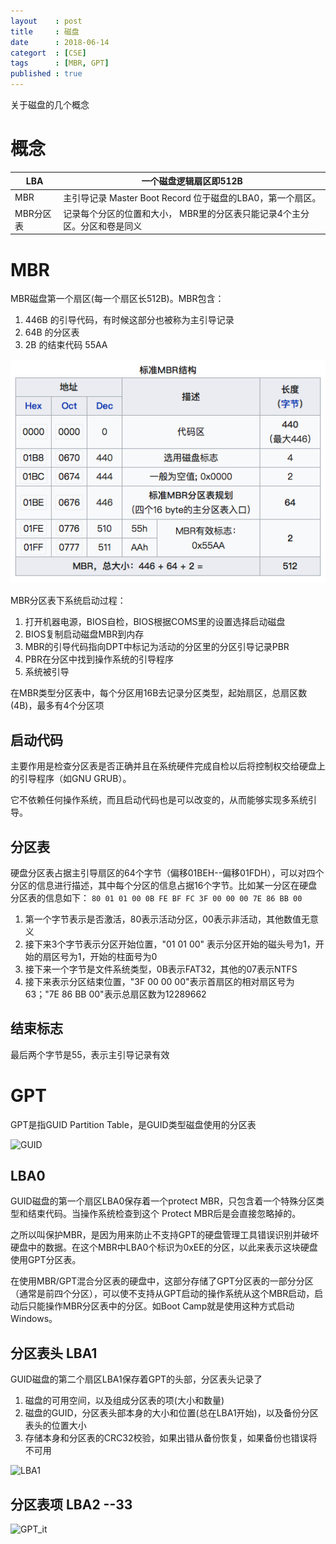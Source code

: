 ```yaml
---
layout    : post
title     : 磁盘
date      : 2018-06-14
categort  : [CSE]
tags      : [MBR, GPT]
published : true
---
```


关于磁盘的几个概念

<!-- more -->

# 概念

| LBA       | 一个磁盘逻辑扇区即512B                                       |
| --------- | ------------------------------------------------------------ |
| MBR       | 主引导记录  Master Boot Record 位于磁盘的LBA0，第一个扇区。  |
| MBR分区表 | 记录每个分区的位置和大小， MBR里的分区表只能记录4个主分区。分区和卷是同义 |


# MBR

MBR磁盘第一个扇区(每一个扇区长512B)。MBR包含：
1. 446B 的引导代码，有时候这部分也被称为主引导记录
2. 64B 的分区表
3. 2B 的结束代码 55AA

![MBR](../img/MBR.png)

MBR分区表下系统启动过程：

1. 打开机器电源，BIOS自检，BIOS根据COMS里的设置选择启动磁盘
2. BIOS复制启动磁盘MBR到内存
3. MBR的引导代码指向DPT中标记为活动的分区里的分区引导记录PBR
4. PBR在分区中找到操作系统的引导程序
5. 系统被引导

在MBR类型分区表中，每个分区用16B去记录分区类型，起始扇区，总扇区数(4B)，最多有4个分区项

## 启动代码

主要作用是检查分区表是否正确并且在系统硬件完成自检以后将控制权交给硬盘上的引导程序（如GNU GRUB）。

它不依赖任何操作系统，而且启动代码也是可以改变的，从而能够实现多系统引导。

## 分区表

硬盘分区表占据主引导扇区的64个字节（偏移01BEH--偏移01FDH），可以对四个分区的信息进行描述，其中每个分区的信息占据16个字节。比如某一分区在硬盘分区表的信息如下：
```80 01 01 00 0B FE BF FC 3F 00 00 00 7E 86 BB 00```
1. 第一个字节表示是否激活，80表示活动分区，00表示非活动，其他数值无意义
2. 接下来3个字节表示分区开始位置，"01 01 00" 表示分区开始的磁头号为1，开始的扇区号为1，开始的柱面号为0
3. 接下来一个字节是文件系统类型，0B表示FAT32，其他的07表示NTFS
4. 接下来表示分区结束位置，"3F 00 00 00"表示首扇区的相对扇区号为63；"7E 86 BB 00"表示总扇区数为12289662

## 结束标志

最后两个字节是55，表示主引导记录有效

# GPT

GPT是指GUID Partition Table，是GUID类型磁盘使用的分区表

![GUID](../img/GUID.svg)

## LBA0

GUID磁盘的第一个扇区LBA0保存着一个protect MBR，只包含着一个特殊分区类型和结束代码。当操作系统检查到这个 Protect MBR后是会直接忽略掉的。

之所以叫保护MBR，是因为用来防止不支持GPT的硬盘管理工具错误识别并破坏硬盘中的数据。在这个MBR中LBA0个标识为0xEE的分区，以此来表示这块硬盘使用GPT分区表。

在使用MBR/GPT混合分区表的硬盘中，这部分存储了GPT分区表的一部分分区（通常是前四个分区），可以使不支持从GPT启动的操作系统从这个MBR启动，启动后只能操作MBR分区表中的分区。如Boot Camp就是使用这种方式启动Windows。

## 分区表头 LBA1

GUID磁盘的第二个扇区LBA1保存着GPT的头部，分区表头记录了

1. 磁盘的可用空间，以及组成分区表的项(大小和数量)
2. 磁盘的GUID，分区表头部本身的大小和位置(总在LBA1开始)，以及备份分区表头的位置大小
3. 存储本身和分区表的CRC32校验，如果出错从备份恢复，如果备份也错误将不可用

![LBA1](../img/LBA1.png)

## 分区表项 LBA2 --33

![GPT_it](../img/GPT_it.png)